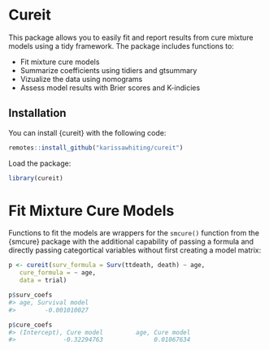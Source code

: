 
<!-- README.md is generated from README.Rmd. Please edit that file -->

# Cureit

<!-- badges: start -->
<!-- badges: end -->

This package allows you to easily fit and report results from cure
mixture models using a tidy framework. The package includes functions
to:

- Fit mixture cure models
- Summarize coefficients using tidiers and gtsummary
- Vizualize the data using nomograms
- Assess model results with Brier scores and K-indicies

## Installation

You can install {cureit} with the following code:

``` r
remotes::install_github("karissawhiting/cureit")
```

Load the package:

``` r
library(cureit)
```

# Fit Mixture Cure Models

Functions to fit the models are wrappers for the `smcure()` function
from the {smcure} package with the additional capability of passing a
formula and directly passing categortical variables without first
creating a model matrix:

``` r
p <- cureit(surv_formula = Surv(ttdeath, death) ~ age,
   cure_formula = ~ age,
   data = trial)

p$surv_coefs
#> age, Survival model 
#>        -0.001010027

p$cure_coefs
#> (Intercept), Cure model         age, Cure model 
#>             -0.32294763              0.01067634
```
